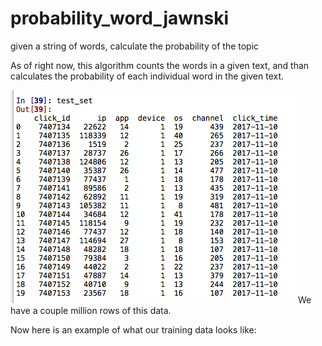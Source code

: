 # probability_word_jawnski
given a string of words, calculate the probability of the topic

As of right now, this algorithm counts the words in a given text, and than calculates the probability of each individual word in the given text.

![input](https://github.com/bnicholl/probability_word_jawnski/blob/master/Screen%20Shot%202018-05-07%20at%2011.15.08%20PM.png)
We have a couple million rows of this data.

Now here is an example of what our training data looks like:
